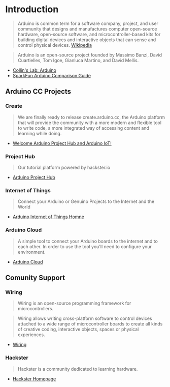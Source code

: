 Introduction
==

> Arduino is common term for a software company, project, and user community that designs and manufactures computer open-source hardware, open-source software, and microcontroller-based kits for building digital devices and interactive objects that can sense and control physical devices. [Wikipedia](https://en.wikipedia.org/wiki/Arduino)

> Arduino is an open-source project founded by Massimo Banzi, David Cuartielles, Tom Igoe, Gianluca Martino, and David Mellis.

- [Collin's Lab: Arduino](https://www.youtube.com/watch?v=pnf8ojsK6S4)
- [SparkFun Arduino Comparison Guide](https://www.youtube.com/watch?v=hjRSwBcLcSU)

## Arduino CC Projects

### Create

> We are finally ready to release create.arduino.cc, the Arduino platform that will provide the community with a more modern and flexible tool to write code, a more integrated way of accessing content and learning while doing.

- [Welcome Arduino Project Hub and Arduino IoT!](https://blog.arduino.cc/2016/04/03/welcome-arduino-project-hub-and-arduino-iot/)

### Project Hub

> Our tutorial platform powered by hackster.io

- [Arduino Project Hub](https://create.arduino.cc/projecthub)

### Internet of Things

> Connect your Arduino or Genuino Projects to the Internet and the World

- [Arduino Internet of Things Homne](https://create.arduino.cc/iot/)

### Arduino Cloud

> A simple tool to connect your Arduino boards to the internet and to each other. In order to use the tool you'll need to configure your environment.

- [Arduino Cloud](https://cloud.arduino.cc/)


## Comunity Support

### Wiring

> Wiring is an open-source programming framework for microcontrollers.

> Wiring allows writing cross-platform software to control devices attached to a wide range of microcontroller boards to create all kinds of creative coding, interactive objects, spaces or physical experiences. 
 
- [Wiring](http://wiring.org.co/)
 
### Hackster

> Hackster is a community dedicated to learning hardware.

- [Hackster Homepage](https://www.hackster.io/)